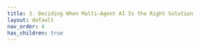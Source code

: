 ```yaml
---
title: 3. Deciding When Multi-Agent AI Is the Right Solution
layout: default
nav_order: 4
has_children: true
---
```

